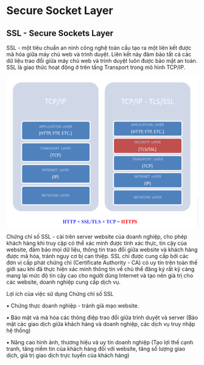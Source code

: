 # Secure Socket Layer

## SSL - Secure Sockets Layer

SSL - một tiêu chuẩn an ninh công nghệ toàn cầu tạo ra một liên kết được mã hóa giữa 
máy chủ web và trình duyệt. Liên kết này đảm bảo tất cả các dữ liệu trao đổi giữa máy 
chủ web và trình duyệt luôn được bảo mật an toàn. SSL là giao thức hoạt động ở trên 
tầng Transport trong mô hình TCP/IP.

<img src="imgservices/25.png">

Chứng chỉ số SSL - cài trên server website của doanh nghiệp, cho phép khách hàng khi 
truy cập có thể xác minh được tính xác thực, tin cậy của website, đảm bảo mọi dữ liệu, 
thông tin trao đổi giữa website và khách hàng được mã hóa, tránh nguy cơ bị can thiệp.
SSL chỉ được cung cấp bởi các đơn vị cấp phát chứng chỉ (Certificate Authority - CA) có
uy tín trên toàn thế giới sau khi đã thực hiện xác minh thông tin về chủ thể đăng ký rất kỹ
càng mang lại mức độ tin cậy cao cho người dùng Internet và tạo nên giá trị cho các
website, doanh nghiệp cung cấp dịch vụ.

Lợi ích của việc sử dụng Chứng chỉ số SSL

▪ Chứng thực doanh nghiệp - tránh giả mạo website.

▪ Bảo mật và mã hóa các thông điệp trao đổi giữa trình duyệt và server (Bảo mật 
các giao dịch giữa khách hàng và doanh nghiệp, các dịch vụ truy nhập hệ thống)

▪ Nâng cao hình ảnh, thương hiệu và uy tín doanh nghiệp (Tạo lợi thế cạnh tranh, 
tăng niềm tin của khách hàng đối với website, tăng số lượng giao dịch, giá trị 
giao dịch trực tuyến của khách hàng)



